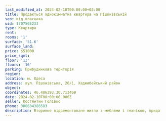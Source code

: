 ```yaml
---
last_modified_at: 2024-02-10T00:00:00+02:00
title: Продається однокімнатна квартира на Пішонівській
seo: від власника
uid: 1707565233
type: Квартира
rent:
rooms: '1'
surface: '51.6'
surface_land:
price: $51000
price_sqmt:
floor: '13'
floors: '16'
parking: Прибудинкова територія
region:
location: м. Одеса
address: вул. Пішонівська, 26/1, Хаджибейський район
object:
coordinates: 46.486393,30.713469
date: 2024-02-10T00:00:00.000Z
seller: Костянтин Голівко
phone: 380634386583
description: Вторинне відремонтоване житло з меблями і технікою, придатне і готова для проживання
---
```

